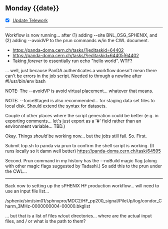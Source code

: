 ## Monday {{date}}

- [x] [Update Telework](https://docs.google.com/spreadsheets/d/16AZZBiKL1s6eGgH2KFiJPnD8-TjRsC0HYy4Qdmbr358/edit#gid=0)

-----------------------------------------------------------

Workflow is now running... after (1) adding --site BNL_OSG_SPHENIX, and (2) adding --avoidVP to the prun commands w/in the CWL document.
- https://panda-doma.cern.ch/tasks/?jeditaskid=64402
- https://panda-doma.cern.ch/tasks/?jeditaskid=64405|64402
- Taking *forever* to essentially run echo "hello world".  WTF?

... well, just because PanDA authenticates a workflow doesn't mean there can't be errors in the job script.  Needed to through a newline after #!/usr/bin/env bash

NOTE:  The --avoidVP is avoid virtual placement... whatever that means.

NOTE: --forceStaged is also recommended... for staging data set files to local disk.  Should extend the syntax for datasets.

Couple of other places where the script generation could be better (e.g. in exporting comments...  let's just export as a '#' field rather than an environment variable... TBD.)

Okay.  Things *should* be working now... but the jobs still fail.  So.  First.

Submit top.sh to panda via prun to confirm the shell script is working.  (It runs locally so it damn well better)
https://panda-doma.cern.ch/task/64595

Second.  Prun command in my history has the --noBuild magic flag (along with other magic flags suggested by Tadashi.)  So add this to the prun under  the CWL...

---

Back now to setting up the sPHENIX HF production workflow...  will need to use an input file list...

/sphenix/sim/sim01/sphnxpro/MDC2/HF_pp200_signal/PileUp/log/condor_Charm_3MHz-0000000004-00000.bkglist

... but that is a list of files w/out directories... where are the actual input files, and / or what is the path to them?




